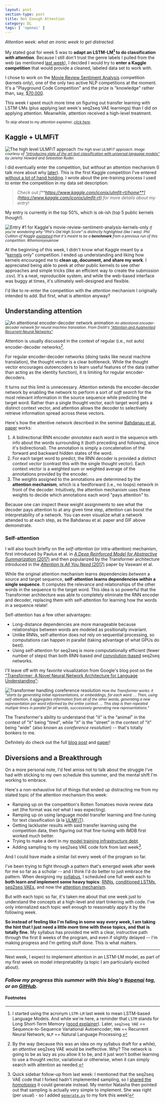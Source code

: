 ```yaml
---
layout: post
section-type: post
title: Not Enough Attention
category: DL
tags: [ 'openai' ]
---
```


_Attention week: what an ironic week to get distracted._

My stated goal for week 5 was to **adapt an LSTM-LM[^lstm-lm] to do classification _with_ attention**. Because I still don't trust the genre labels I pulled from the web (as mentioned [last week](/dl/2018/06/29/energy-and-vae#fn:genre)), I decided I would try to **enter a Kaggle competition** that would provide a cleaned, labeled data set to work with.

I chose to work on the [Movie Review Sentiment Analysis](https://www.kaggle.com/c/movie-review-sentiment-analysis-kernels-only/) competition (kernels only), one of the only two active NLP competitions at the moment. It's a "Playground Code Competition" and the prize is "knowledge" rather than, say, [$70,000](https://www.kaggle.com/c/home-credit-default-risk).

This week I spent much more time on figuring out transfer learning with LSTM-LMs (plus applying last week's seq2seq VAE learnings) than I did on applying attention. Meanwhile, attention received a high-level treatment.

<small>_To skip ahead to my attention explainer, [click here](#understanding-attention)._</small>

## Kaggle + ULMFiT

![The high level ULMFiT approach](/img/posts/ulmfit-approach.png)
<small>_The high level ULMFiT approach. Image courtesy of ["Introducing state of the art text classification with universal language models"](http://nlp.fast.ai/classification/2018/05/15/introducting-ulmfit.html) by Jeremy Howard and Sebastian Ruder._</small>

I did eventually enter the competition, but _without_ an attention mechanism (I talk more about why [later](#diversions-and-a-breakthrough)). This is the first Kaggle competition I've entered [without a lot of hand holding](/portfolio-building/2017/07/26/first-kaggle). I wrote about the pre-training process I used to enter the competition in my data set description:

> _Check out [**https://www.kaggle.com/iconix/ulmfit-rt/home**](https://www.kaggle.com/iconix/ulmfit-rt) for more details about my entry!_

My entry is currently in the top 50%, which is ok-ish (top 5 public kernels though!).

![Entry #1 for Kaggle's movie-review-sentiment-analysis-kernels-only](/img/posts/kaggle-movie-entry1.png)
<small>_If you're wondering why "Phil's Old High Score" is distinctly highlighted (like I was): Phil Culliton of Kaggle [explained](https://www.kaggle.com/c/movie-review-sentiment-analysis-kernels-only/discussion/59490) that it's meant to be a **benchmark** from a previous run of this competition. #themoreyouknow_</small>

At the beginning of this week, I didn't know what Kaggle meant by a "[kernels](http://blog.kaggle.com/2016/07/08/kaggle-kernel-a-new-name-for-scripts/) only" competition. I ended up understanding and liking how kernels encouraged me to **clean up, document, and share my work**. I appreciated being able to peek at other public kernels to see other approaches and simple tricks (like an efficient way to create the submission .csv). It's a neat, reproducible system, and while the web-based interface was buggy at times, it's ultimately well-designed and flexible.

I'd like to re-enter the competition with the _attention_ mechanism I originally intended to add. But first, what is attention anyway?

## Understanding attention

![An attentional encoder-decoder network animation](/img/posts/nmt-model.gif)
<small>_An attentional encoder-decoder network for neural machine translation. From Distill's ["Attention and Augmented Recurrent Neural Networks"](https://distill.pub/2016/augmented-rnns/)._</small>

Attention is usually discussed in the context of regular (i.e., not auto) encoder-decoder networks[^no-vae].

For regular encoder-decoder networks (doing tasks like neural machine translation), the thought vector is a clear bottleneck. While the thought vector encourages *auto*encoders to learn useful features of the data (rather than acting as the identity function), it is limiting for regular encoder-decoders.

It turns out this limit is unnecessary. Attention extends the encoder-decoder network by enabling the network to perform a sort of _soft search_ for the most relevant information in the source sequence while predicting the target word. Rather than a single thought vector, each target word gets a distinct context vector, and attention allows the decoder to selectively retrieve information spread across these vectors.

Here's how the attentive network described in the seminal [Bahdanau et al. paper](https://arxiv.org/abs/1409.0473) works:

1. A bidirectional RNN encoder _annotates_ each word in the sequence with info about the words surrounding it (both preceding and following, since it's bidirectional). The annotation is simply a concatenation of the forward and backward hidden states of the word.
2. For each target word to predict, the RNN decoder is provided a distinct _context vector_ (contrast this with the single thought vector). Each context vector is a weighted sum or weighted average of the annotations provided by the encoder.
3. The _weights_ assigned to the annotations are determined by the **attention mechanism**, which is a feedforward (i.e., no loops) network in front of the decoder. Intuitively, the attention mechanism uses these weights to decide which annotations each word "pays attention" to.

Because one can inspect these weight assignments to see what the decoder pays attention to at any given time step, attention can boost the interpretability of a network. You can even visualize what a network attended to at each step, as the Bahdanau et al. paper and GIF above demonstrate.

### Self-attention

I will also touch briefly on the _self-attention_ (or intra-attention) mechanism, first introduced by Paulus et al. in [_A Deep Reinforced Model for Abstractive Summarization_ (2017)](https://arxiv.org/abs/1705.04304) and then popularized by the Transformer architecture introduced in the [_Attention Is All You Need_ (2017)](https://arxiv.org/abs/1706.03762) paper by Vaswani et al.

While the original attention mechanism learns dependencies _between_ a source and target sequence, **self-attention learns dependencies _within_ a single sequence**. It computes the relevance and relationships of the other words in the sequence to the target word. This idea is so powerful that the Transformer architecture was able to completely eliminate the RNN encoder and decoder, replacing them with self-attention for learning how the words in a sequence relate!

Self-attention has a few other advantages:
- Long-distance dependencies are more manageable because relationships between words are modeled as positionally invariant.
- Unlike RNNs, self-attention does not rely on sequential processing, so computations can happen in parallel (taking advantage of what GPUs do best).
- Using self-attention for seq2seq is more computationally efficient (fewer number of steps) than both RNN-based _and_ [convolution-based](https://arxiv.org/abs/1705.03122) seq2seq networks.

I'll leave off with my favorite visualization from Google's blog post on the ["Transformer: A Novel Neural Network Architecture for Language Understanding"](https://ai.googleblog.com/2017/08/transformer-novel-neural-network.html):

![Transformer handling coreference resolution](/img/posts/self-attention-coreference.png)
<small>_How the Transformer works: it "starts by generating initial representations, or embeddings, for each word. ... Then, using self-attention, it aggregates information from all of the other words, generating a new representation per word informed by the entire context. ... This step is then repeated multiple times in parallel for all words, successively generating new representations."_</small>

The Transformer's ability to understand that "it" is the "animal" in the context of "it" being "tired", while "it" is the "street" in the context of "it" being "wide" (also known as _coreference resolution_) -- that's totally bonkers to me.

Definitely do check out the full [blog post](https://ai.googleblog.com/2017/08/transformer-novel-neural-network.html) and [paper](https://arxiv.org/abs/1706.03762)!

## Diversions and a Breakthrough

On a more personal note, I'd feel amiss not to talk about the struggle I've had with sticking to my own schedule this summer, and the mental shift I'm working to embrace.

Here's a non-exhaustive list of things that ended up distracting me from my stated topic of the attention mechanism this week:
- Ramping up on the competition's Rotten Tomatoes movie review data set (the format was _not_ what I was expecting).
- Ramping up on using language model transfer learning and fine-tuning for text classification (à la [ULMFiT](http://nlp.fast.ai/category/classification.html)).
- Getting lackluster results with said transfer learning using the competition data, then figuring out that fine-tuning with IMDB first worked much better.
- Trying to make a dent in my [model training infrastructure debt](/dl/2018/06/29/energy-and-vae#work-notes).
- Adding sampling to my seq2seq VAE code fork from last week[^sample-code].

And I could have made a similar list every week of the program so far.

I've been trying to fight through a pattern that's emerged week after week for me so far as a scholar -- and I think I'd do better to just embrace the pattern. When designing my [syllabus](https://github.com/iconix/openai/blob/master/syllabus.md), I scheduled one full week each to **both learn _and_ implement some heavy topics**: [RNNs](/dl/2018/06/15/scholar-week2), [conditioned LSTMs](/dl/2018/06/22/scholar-week3), [seq2seq VAEs](/dl/2018/06/29/energy-and-vae), and now the [attention mechanism](#understanding-attention).

But with each topic so far, it's taken me about that one week just to understand the concepts at a high-level and start tinkering with code. I've only internalized each topic well enough to reasonably apply it by the following week.

**So instead of feeling like I'm failing in some way every week, I am taking the hint that I just need a little more time with these topics, and that is totally fine.** My syllabus has provided me with a clear, instructive path through the first 8 weeks of the program, and even if slightly delayed -- I'm making progress and I'm getting stuff done. This is what matters.

---
Next week, I expect to implement attention in an LSTM-LM model, as part of my first week on model interpretability (a topic I am particularly excited about).

### _Follow my progress this summer with this blog's [#openai](/tags/openai) tag, or on [GitHub](https://github.com/iconix/openai)._

#### Footnotes

[^lstm-lm]: I started using the acronym `LSTM-LM` last week to mean LSTM-based Language Models. And while we're here, a reminder that `LSTM` stands for Long Short-Term Memory ([good explainer](http://www.wildml.com/2015/10/recurrent-neural-network-tutorial-part-4-implementing-a-grulstm-rnn-with-python-and-theano/)). Later, `seq2seq VAE` == Sequence-to-Sequence Variational Autoencoder; `RNN` == Recurrent Neural Network; `NLP` == Natural Language Processing.
[^no-vae]: By the way (because this was an idea on my syllabus draft for a while), an _attentive_ seq2seq VAE would be ineffective. Why? The network is going to be as lazy as you allow it to be, and it just won't bother learning to use a thought vector, variational or otherwise, when it can simply search with attention as needed.
[^sample-code]: Quick sidebar follow-up from last week: I mentioned that the seq2seq VAE code that I forked hadn't implemented sampling, so I [shared the _homotopies_](/dl/2018/06/29/energy-and-vae#experiments) it could generate instead. My mentor Natasha then pointed out that sampling is actually very simple to implement. She was right (per usual) - so I added [`generate.py`](https://github.com/iconix/pytorch-text-vae/blob/master/generate.py) to my fork this week!
